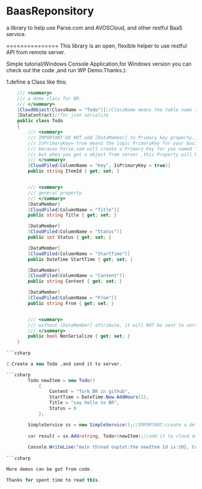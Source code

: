 BaasReponsitory
===============

a library to help use Parse.com and AVOSCloud, and other restful BaaS service.


===============
This library is an open, flexible helper to use restful API from remote server.

Simple tutorial(Windows Console Application,for Windows version you can check out the code ,and run WP Demo.Thanks.):

1.define a Class like this:

```csharp
    /// <summary>
    /// a demo class for BR.
    /// </summary>
    [CloudObject(ClassName = "Todo")]//ClassName means the table name in Parse.com
    [DataContract]//for json serialize
    public class Todo
    {
        /// <summary>
        /// IMPORTANT:DO NOT add [DataMember] to Primary key property.just add  [CloudFiled(ColumnName = "Key", IsPrimaryKey = true)] is OK!
        /// IsPrimaryKey= true means the logic PrimaryKey for your business,
        /// because Parse.com will create a Primary Key for you named "objectId", it looks like "xyk7Gd1",
        /// but when you get a object from server ,this Property will be replaced by objectId by BR.
        /// </summary>
        [CloudFiled(ColumnName = "Key", IsPrimaryKey = true)]
        public string ItemId { get; set; }


        /// <summary>
        /// general property.
        /// </summary>
        [DataMember]
        [CloudFiled(ColumnName = "Title")]
        public string Title { get; set; }

        [DataMember]
        [CloudFiled(ColumnName = "Status")]
        public int Status { get; set; }

        [DataMember]
        [CloudFiled(ColumnName = "StartTime")]
        public DateTime StartTime { get; set; }

        [DataMember]
        [CloudFiled(ColumnName = "Content")]
        public string Content { get; set; }

        [DataMember]
        [CloudFiled(ColumnName = "From")]
        public string From { get; set; }


        /// <summary>
        /// without [DataMember] attribute, it will NOT be sent to server.
        /// </summary>
        public bool NonSerialize { get; set; }
    }
	
```csharp

2.Create a new Todo ,and send it to server.

```csharp
        Todo newItem = new Todo()
            {
                Content = "fork BR in github",
                StartTime = DateTime.Now.AddHours(1),
                Title = "say hello to BR",
                Status = 0
            };

		SimpleService ss = new SimpleService();//IMPORTANT:create a default service.
		
		var result = ss.Add<string, Todo>(newItem);//add it to cloud data server.it can get the new id of the newItem.
		
		Console.WriteLine("main thread ouptut:the newItem Id is:{0}, Content is {1}", result.ItemId, result.Content);
		
```csharp

More demos can be got from code.

Thanks for spent time to read this.
